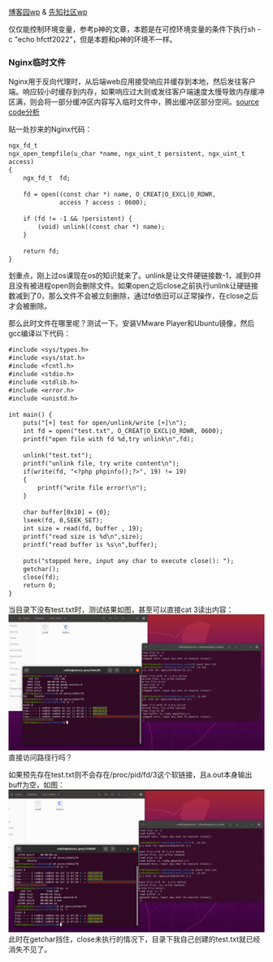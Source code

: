 [博客园wp](https://www.cnblogs.com/h0cksr/p/16189739.html) & [先知社区wp](https://xz.aliyun.com/t/11073)

仅仅能控制环境变量，参考p神的文章，本题是在可控环境变量的条件下执行sh -c "echo hfctf2022"，但是本题和p神的环境不一样。

### Nginx临时文件
Nginx用于反向代理时，从后端web应用接受响应并缓存到本地，然后发往客户端。响应较小时缓存到内存，如果响应过大则或发往客户端速度太慢导致内存缓冲区满，则会将一部分缓冲区内容写入临时文件中，腾出缓冲区部分空间。[source code分析](https://blog.csdn.net/kai_ding/article/details/21297101)

贴一处抄来的Nginx代码：
```
ngx_fd_t
ngx_open_tempfile(u_char *name, ngx_uint_t persistent, ngx_uint_t access)
{
    ngx_fd_t  fd;

    fd = open((const char *) name, O_CREAT|O_EXCL|O_RDWR,
              access ? access : 0600);

    if (fd != -1 && !persistent) {
        (void) unlink((const char *) name);
    }

    return fd;
}
```

划重点，刚上过os课现在os的知识就来了。unlink是让文件硬链接数-1，减到0并且没有被进程open则会删除文件。如果open之后close之前执行unlink让硬链接数减到了0，那么文件不会被立刻删除，通过fd依旧可以正常操作，在close之后才会被删除。

那么此时文件在哪里呢？测试一下。安装VMware Player和Ubuntu镜像，然后gcc编译以下代码：
```
#include <sys/types.h>
#include <sys/stat.h>
#include <fcntl.h>
#include <stdio.h>
#include <stdlib.h>
#include <error.h>
#include <unistd.h>

int main() {
    puts("[+] test for open/unlink/write [+]\n");
    int fd = open("test.txt", O_CREAT|O_EXCL|O_RDWR, 0600);
    printf("open file with fd %d,try unlink\n",fd);

    unlink("test.txt");
    printf("unlink file, try write content\n");
    if(write(fd, "<?php phpinfo();?>", 19) != 19)
    {
        printf("write file error!\n");
    }

    char buffer[0x10] = {0};
    lseek(fd, 0,SEEK_SET);
    int size = read(fd, buffer , 19);
    printf("read size is %d\n",size);
    printf("read buffer is %s\n",buffer);

    puts("stopped here, input any char to execute close(): ");
    getchar();
    close(fd);
    return 0;
}
```
当目录下没有test.txt时，测试结果如图，甚至可以直接cat 3读出内容：
![nil](https://github.com/local-h0st/CTF/blob/30ede03357edb15579ffb06cb3adb9d341bf3576/writeups/pics/test_unlink_01.png)
直接访问路径行吗？


如果预先存在test.txt则不会存在/proc/pid/fd/3这个软链接，且a.out本身输出buff为空，如图：
![nil](https://github.com/local-h0st/CTF/blob/main/writeups/pics/test_unlink_02.png)
此时在getchar挡住，close未执行的情况下，目录下我自己创建的test.txt就已经消失不见了。
